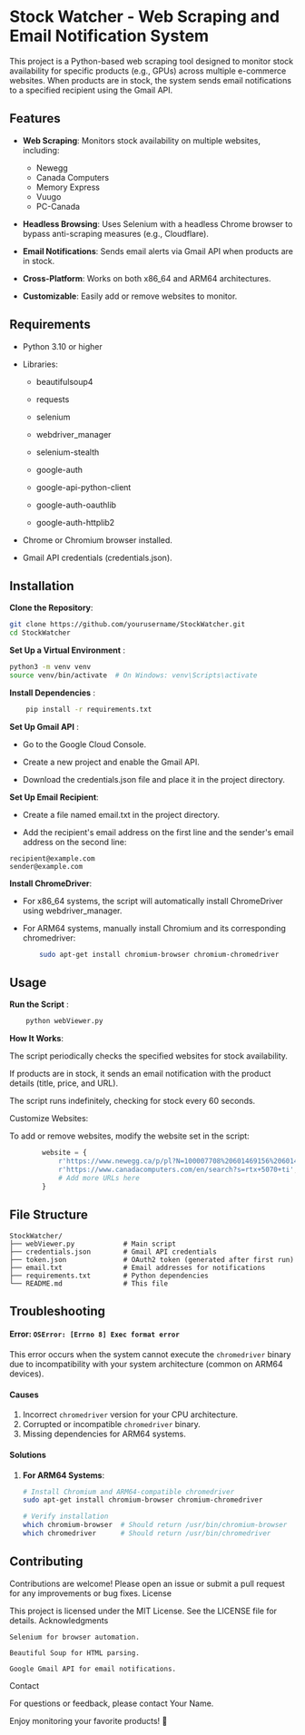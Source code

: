 # Stock Watcher - Web Scraping and Email Notification System

This project is a Python-based web scraping tool designed to monitor stock availability for specific products (e.g., GPUs) across multiple e-commerce websites. When products are in stock, the system sends email notifications to a specified recipient using the Gmail API.
## Features

- **Web Scraping**: Monitors stock availability on multiple websites, including:
    - Newegg
    - Canada Computers
    - Memory Express
    - Vuugo
    - PC-Canada

- **Headless Browsing**: Uses Selenium with a headless Chrome browser to bypass anti-scraping measures (e.g., Cloudflare).

- **Email Notifications**: Sends email alerts via Gmail API when products are in stock.

- **Cross-Platform**: Works on both x86_64 and ARM64 architectures.

- **Customizable**: Easily add or remove websites to monitor.

## Requirements

- Python 3.10 or higher

- Libraries:

    - beautifulsoup4

    - requests

    - selenium

    - webdriver_manager

    - selenium-stealth

    - google-auth

    - google-api-python-client

    - google-auth-oauthlib

    - google-auth-httplib2

- Chrome or Chromium browser installed.

- Gmail API credentials (credentials.json).

## Installation

**Clone the Repository**:
```bash
git clone https://github.com/yourusername/StockWatcher.git
cd StockWatcher 
```
**Set Up a Virtual Environment** :
```bash
python3 -m venv venv
source venv/bin/activate  # On Windows: venv\Scripts\activate
```
**Install Dependencies** :
```bash
    pip install -r requirements.txt
```
**Set Up Gmail API** :
- Go to the Google Cloud Console.

- Create a new project and enable the Gmail API.

- Download the credentials.json file and place it in the project directory.

**Set Up Email Recipient**:

- Create a file named email.txt in the project directory.

- Add the recipient's email address on the first line and the sender's email address on the second line:
```
recipient@example.com
sender@example.com
```
**Install ChromeDriver**:

- For x86_64 systems, the script will automatically install ChromeDriver using webdriver_manager.

- For ARM64 systems, manually install Chromium and its corresponding chromedriver:
    ```bash
        sudo apt-get install chromium-browser chromium-chromedriver
    ```
## Usage
**Run the Script** :
```bash
    python webViewer.py
```
**How It Works**:

The script periodically checks the specified websites for stock availability.

If products are in stock, it sends an email notification with the product details (title, price, and URL).

The script runs indefinitely, checking for stock every 60 seconds.

Customize Websites:

To add or remove websites, modify the website set in the script:
```python
        website = {
            r'https://www.newegg.ca/p/pl?N=100007708%20601469156%20601469154&PageSize=96',
            r'https://www.canadacomputers.com/en/search?s=rtx+5070+ti',
            # Add more URLs here
        }
```
## File Structure
```
StockWatcher/
├── webViewer.py            # Main script
├── credentials.json        # Gmail API credentials
├── token.json              # OAuth2 token (generated after first run)
├── email.txt               # Email addresses for notifications
├── requirements.txt        # Python dependencies
└── README.md               # This file
```
## **Troubleshooting**

#### **Error: `OSError: [Errno 8] Exec format error`**
This error occurs when the system cannot execute the `chromedriver` binary due to incompatibility with your system architecture (common on ARM64 devices).

#### **Causes**
1. Incorrect `chromedriver` version for your CPU architecture.
2. Corrupted or incompatible `chromedriver` binary.
3. Missing dependencies for ARM64 systems.

#### **Solutions**
1. **For ARM64 Systems**:
   ```bash
   # Install Chromium and ARM64-compatible chromedriver
   sudo apt-get install chromium-browser chromium-chromedriver

   # Verify installation
   which chromium-browser  # Should return /usr/bin/chromium-browser
   which chromedriver      # Should return /usr/bin/chromedriver
   ```

## Contributing

Contributions are welcome! Please open an issue or submit a pull request for any improvements or bug fixes.
License

This project is licensed under the MIT License. See the LICENSE file for details.
Acknowledgments

    Selenium for browser automation.

    Beautiful Soup for HTML parsing.

    Google Gmail API for email notifications.

Contact

For questions or feedback, please contact Your Name.

Enjoy monitoring your favorite products! 🚀